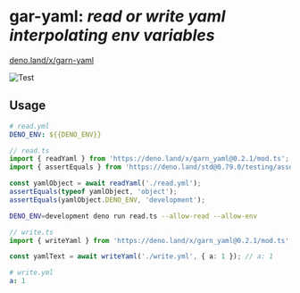 <h1>gar-yaml:  <i>read or write yaml interpolating env variables</i> </h1>

[deno.land/x/garn-yaml](https://deno.land/x/garn_yaml)


![Test](https://github.com/jupegarnica/garn-yaml/workflows/Test/badge.svg)
<h2>Usage</h2>

```yaml
# read.yml
DENO_ENV: ${{DENO_ENV}}
```

```ts
// read.ts
import { readYaml } from 'https://deno.land/x/garn_yaml@0.2.1/mod.ts';
import { assertEquals } from 'https://deno.land/std@0.79.0/testing/asserts.ts';

const yamlObject = await readYaml('./read.yml');
assertEquals(typeof yamlObject, 'object');
assertEquals(yamlObject.DENO_ENV, 'development');
```

```bash
DENO_ENV=development deno run read.ts --allow-read --allow-env
```

```ts
// write.ts
import { writeYaml } from 'https://deno.land/x/garn_yaml@0.2.1/mod.ts';

const yamlText = await writeYaml('./write.yml', { a: 1 }); // a: 1
```

```yaml
# write.yml
a: 1
```
